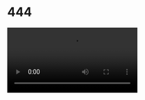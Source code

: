 # 444
<!DOCTYPE html>
<html lang="en">
<head>
    <meta charset="UTF-8">
    <meta name="viewport" content="width=device-width, initial-scale=1.0">
    <title>aibek.com</title>
</head>
<body>
    <video controls autoplay src="Видео WhatsApp 2024-11-13 в 02.09.16_53a46a8d.mp4"></video>
</body>
</html>
